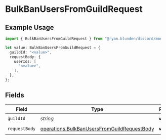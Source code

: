 # BulkBanUsersFromGuildRequest

## Example Usage

```typescript
import { BulkBanUsersFromGuildRequest } from "@ryan.blunden/discord/models/operations";

let value: BulkBanUsersFromGuildRequest = {
  guildId: "<value>",
  requestBody: {
    userIds: [
      "<value>",
    ],
  },
};
```

## Fields

| Field                                                                                                      | Type                                                                                                       | Required                                                                                                   | Description                                                                                                |
| ---------------------------------------------------------------------------------------------------------- | ---------------------------------------------------------------------------------------------------------- | ---------------------------------------------------------------------------------------------------------- | ---------------------------------------------------------------------------------------------------------- |
| `guildId`                                                                                                  | *string*                                                                                                   | :heavy_check_mark:                                                                                         | N/A                                                                                                        |
| `requestBody`                                                                                              | [operations.BulkBanUsersFromGuildRequestBody](../../models/operations/bulkbanusersfromguildrequestbody.md) | :heavy_check_mark:                                                                                         | N/A                                                                                                        |